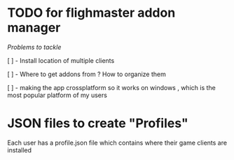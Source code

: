 # TODO for flighmaster addon manager



*Problems to tackle*

[ ] - Install location of multiple clients 

[ ] - Where to get addons from ? How to organize them 


[ ] - making the app crossplatform so it works on windows , which is the most popular platform of my users





# JSON files to create "Profiles"

Each user has a profile.json file which contains where their game clients are installed 



